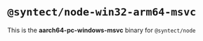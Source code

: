 # `@syntect/node-win32-arm64-msvc`

This is the **aarch64-pc-windows-msvc** binary for `@syntect/node`
